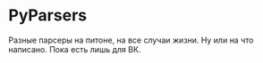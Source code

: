 # PyParsers 

Разные парсеры на питоне, на все случаи жизни. Ну или на что написано. Пока есть лишь для ВК.
